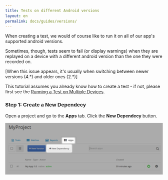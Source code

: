 ```yaml
---
title: Tests on different Android versions
layout: en
permalink: docs/guides/versions/
---
```


When creating a test, we would of course like to run it on all of our app's supported android versions.

Sometimes, though, tests seem to fail (or display warnings) when they are replayed on a device with a different android version than the one they were recorded on.


[When this issue appears, it's usually when switching between newer versions (4.&#42;) and older ones (2.&#42;)]


This tutorial assumes you already know how to create a test - if not, please first see the [Running a Test on Multiple Devices](/docs/getting-started/first-test/ "Running a Test on Multiple Devices").


### Step 1: Create a New Dependecy
Open a project and go to the **Apps** tab. Click the **New Dependecy** button.

<img class="center shadow" src="/img/guides/dependency/dependency-01.png">

